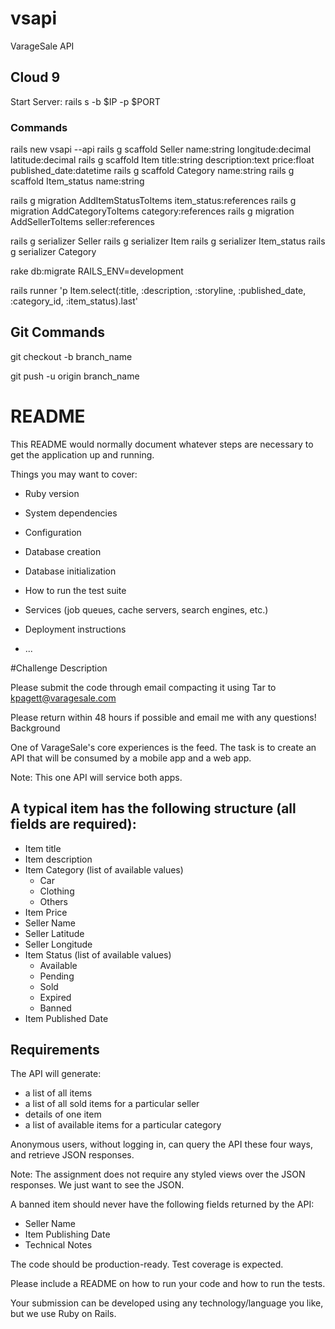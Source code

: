 # vsapi
VarageSale API


## Cloud 9
Start Server: rails s -b $IP -p $PORT

### Commands
rails new vsapi --api
rails g scaffold Seller name:string longitude:decimal latitude:decimal
rails g scaffold Item title:string description:text price:float published_date:datetime 
rails g scaffold Category name:string
rails g scaffold Item_status name:string


rails g migration AddItemStatusToItems item_status:references
rails g migration AddCategoryToItems category:references
rails g migration AddSellerToItems seller:references

rails g serializer Seller
rails g serializer Item
rails g serializer Item_status
rails g serializer Category

rake db:migrate RAILS_ENV=development

rails runner 'p Item.select(:title, :description, :storyline, :published_date, :category_id, :item_status).last'

## Git Commands
git checkout -b branch_name

git push -u origin branch_name

# README

This README would normally document whatever steps are necessary to get the
application up and running.

Things you may want to cover:

* Ruby version

* System dependencies

* Configuration

* Database creation

* Database initialization

* How to run the test suite

* Services (job queues, cache servers, search engines, etc.)

* Deployment instructions

* ...


#Challenge Description

Please submit the code through email compacting it using Tar to kpagett@varagesale.com

Please return within 48 hours if possible and email me with any questions! 
Background

One of VarageSale's core experiences is the feed. The task is to create an API that will be consumed by a mobile app and a web app.

Note: This one API will service both apps.

## A typical item has the following structure (all fields are required):

- Item title
- Item description
- Item Category (list of available values)
    - Car
    - Clothing
    - Others
- Item Price
- Seller Name
- Seller Latitude
- Seller Longitude
- Item Status (list of available values)
    - Available
    - Pending
    - Sold
    - Expired
    - Banned
- Item Published Date

## Requirements

The API will generate:

- a list of all items
- a list of all sold items for a particular seller
- details of one item
- a list of available items for a particular category

Anonymous users, without logging in, can query the API these four ways, and retrieve JSON responses.

Note: The assignment does not require any styled views over the JSON responses. We just want to see the JSON.

A banned item should never have the following fields returned by the API:

- Seller Name
- Item Publishing Date
- Technical Notes

The code should be production-ready. Test coverage is expected.

Please include a README on how to run your code and how to run the tests.

Your submission can be developed using any technology/language you like, but we use Ruby on Rails.